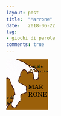 ```yaml
---
layout: post
title:  "Marrone"
date:   2018-06-22
tag:
- giochi di parole
comments: true
---
```


![](/assets/2018-06-22/marrone.png)
